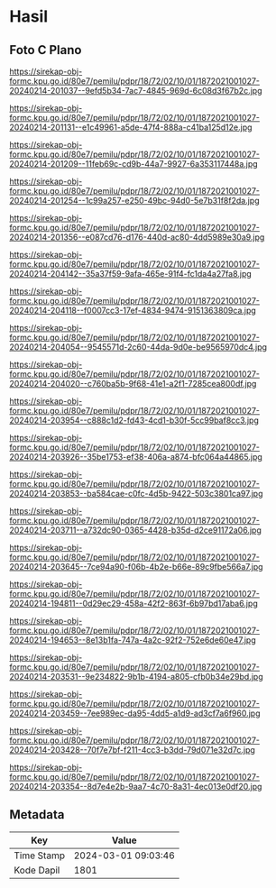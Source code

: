 # Hasil

## Foto C Plano

https://sirekap-obj-formc.kpu.go.id/80e7/pemilu/pdpr/18/72/02/10/01/1872021001027-20240214-201037--9efd5b34-7ac7-4845-969d-6c08d3f67b2c.jpg

https://sirekap-obj-formc.kpu.go.id/80e7/pemilu/pdpr/18/72/02/10/01/1872021001027-20240214-201131--e1c49961-a5de-47f4-888a-c41ba125d12e.jpg

https://sirekap-obj-formc.kpu.go.id/80e7/pemilu/pdpr/18/72/02/10/01/1872021001027-20240214-201209--11feb69c-cd9b-44a7-9927-6a353117448a.jpg

https://sirekap-obj-formc.kpu.go.id/80e7/pemilu/pdpr/18/72/02/10/01/1872021001027-20240214-201254--1c99a257-e250-49bc-94d0-5e7b31f8f2da.jpg

https://sirekap-obj-formc.kpu.go.id/80e7/pemilu/pdpr/18/72/02/10/01/1872021001027-20240214-201356--e087cd76-d176-440d-ac80-4dd5989e30a9.jpg

https://sirekap-obj-formc.kpu.go.id/80e7/pemilu/pdpr/18/72/02/10/01/1872021001027-20240214-204142--35a37f59-9afa-465e-91f4-fc1da4a27fa8.jpg

https://sirekap-obj-formc.kpu.go.id/80e7/pemilu/pdpr/18/72/02/10/01/1872021001027-20240214-204118--f0007cc3-17ef-4834-9474-9151363809ca.jpg

https://sirekap-obj-formc.kpu.go.id/80e7/pemilu/pdpr/18/72/02/10/01/1872021001027-20240214-204054--9545571d-2c60-44da-9d0e-be9565970dc4.jpg

https://sirekap-obj-formc.kpu.go.id/80e7/pemilu/pdpr/18/72/02/10/01/1872021001027-20240214-204020--c760ba5b-9f68-41e1-a2f1-7285cea800df.jpg

https://sirekap-obj-formc.kpu.go.id/80e7/pemilu/pdpr/18/72/02/10/01/1872021001027-20240214-203954--c888c1d2-fd43-4cd1-b30f-5cc99baf8cc3.jpg

https://sirekap-obj-formc.kpu.go.id/80e7/pemilu/pdpr/18/72/02/10/01/1872021001027-20240214-203926--35be1753-ef38-406a-a874-bfc064a44865.jpg

https://sirekap-obj-formc.kpu.go.id/80e7/pemilu/pdpr/18/72/02/10/01/1872021001027-20240214-203853--ba584cae-c0fc-4d5b-9422-503c3801ca97.jpg

https://sirekap-obj-formc.kpu.go.id/80e7/pemilu/pdpr/18/72/02/10/01/1872021001027-20240214-203711--a732dc90-0365-4428-b35d-d2ce91172a06.jpg

https://sirekap-obj-formc.kpu.go.id/80e7/pemilu/pdpr/18/72/02/10/01/1872021001027-20240214-203645--7ce94a90-f06b-4b2e-b66e-89c9fbe566a7.jpg

https://sirekap-obj-formc.kpu.go.id/80e7/pemilu/pdpr/18/72/02/10/01/1872021001027-20240214-194811--0d29ec29-458a-42f2-863f-6b97bd17aba6.jpg

https://sirekap-obj-formc.kpu.go.id/80e7/pemilu/pdpr/18/72/02/10/01/1872021001027-20240214-194653--8e13b1fa-747a-4a2c-92f2-752e6de60e47.jpg

https://sirekap-obj-formc.kpu.go.id/80e7/pemilu/pdpr/18/72/02/10/01/1872021001027-20240214-203531--9e234822-9b1b-4194-a805-cfb0b34e29bd.jpg

https://sirekap-obj-formc.kpu.go.id/80e7/pemilu/pdpr/18/72/02/10/01/1872021001027-20240214-203459--7ee989ec-da95-4dd5-a1d9-ad3cf7a6f960.jpg

https://sirekap-obj-formc.kpu.go.id/80e7/pemilu/pdpr/18/72/02/10/01/1872021001027-20240214-203428--70f7e7bf-f211-4cc3-b3dd-79d071e32d7c.jpg

https://sirekap-obj-formc.kpu.go.id/80e7/pemilu/pdpr/18/72/02/10/01/1872021001027-20240214-203354--8d7e4e2b-9aa7-4c70-8a31-4ec013e0df20.jpg


## Metadata

| Key        | Value               |
| ---------- | ------------------- |
| Time Stamp | 2024-03-01 09:03:46 |
| Kode Dapil | 1801                |



